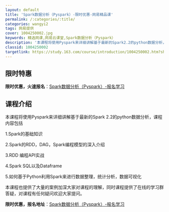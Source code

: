 ```yaml
---
layout: default
title: 'Spark数据分析（Pyspark）-限时优惠-网易精品课'
permalink: /:categories/:title/
categories: wangyi2
tags: 网易提供
cover: 1004250002.jpg
keywords: 精选网课,网易云课堂,Spark数据分析（Pyspark）
description: '本课程将使用Pyspark来详细讲解基于最新的Spark2.2的python数据分析，课程内容包括1.Spark的基础知'
classid: 1004250002
targetlink: https://study.163.com/course/introduction/1004250002.htm?share=1&shareId=1025206652&utm_campaign=share&utm_medium=iphoneShare&utm_source=&utm_u=1025206652
---
```


## 限时特惠

**限时优惠，火速报名**：[Spark数据分析（Pyspark）-报名学习](https://study.163.com/course/introduction/1004250002.htm?share=1&shareId=1025206652&utm_campaign=share&utm_medium=iphoneShare&utm_source=&utm_u=1025206652)

## 课程介绍

本课程将使用Pyspark来详细讲解基于最新的Spark 2.2的python数据分析，课程内容包括

1.Spark的基础知识

2.Spark的RDD，DAG，Spark编程模型的深入介绍

3.RDD 编程API实战

4.Spark SQL以及Dataframe

5.如何基于Python利用Spark来进行数据整理，统计分析，数据可视化

本课程也提供了大量的案例加深大家对课程的理解，同时课程提供了在线的学习群答疑，对课程有任何疑问欢迎大家提问。

**限时优惠，报名地址**：[Spark数据分析（Pyspark）-报名学习](https://study.163.com/course/introduction/1004250002.htm?share=1&shareId=1025206652&utm_campaign=share&utm_medium=iphoneShare&utm_source=&utm_u=1025206652)

